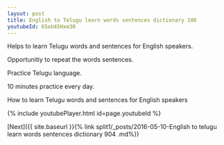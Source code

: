 ```yaml
---
layout: post
title: English to Telugu learn words sentences dictionary 106 
youtubeId: 65eU45Hxm30
---
```

 
 
Helps to learn Telugu words and sentences for English speakers.

Opportunitiy to repeat the words sentences. 

Practice Telugu language. 
 
10 minutes practice every day. 
 
How to learn Telugu words and sentences for English speakers 
 
{% include youtubePlayer.html id=page.youtubeId %}
 
 
[Next]({{ site.baseurl }}{% link  split1/_posts/2016-05-10-English to telugu learn words sentences dictionary 904 .md%})
 
